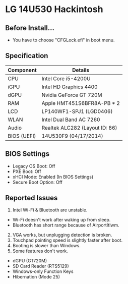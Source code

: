 # LG 14U530 Hackintosh

## Before Install...
- You have to choose "CFGLock.efi" in boot menu.

## Specification
| Component | Details |
| - | - |
| CPU | Intel Core i5-4200U |
| iGPU | Intel HD Graphics 4400 |
| dGPU | Nvidia GeForce GT 720M |
| RAM | Apple HMT451S6BFR8A-PB * 2 |
| LCD | LP140WF1-SPJ1 (LGD0406) |
| WLAN | Intel Dual Band AC 7260 |
| Audio | Realtek ALC282 (Layout ID: 86) |
| BIOS (UEFI) | 14U530F9 (04/17/2014) |

## BIOS Settings
- Legacy OS Boot: Off
- PXE Boot: Off
- xHCI Mode: Enabled (In BIOS Settings)
- Secure Boot Option: Off

## Reported Issues
1. Intel Wi-Fi & Bluetooth are unstable.
 - Wi-Fi doesn't work after waking up from sleep.
 - Bluetooth has short range because of AirportItlwm.
2. VGA works, but unplugging detection is broken.
3. Touchpad pointing speed is slightly faster after boot.
4. Booting is slower than Windows.
5. Some features don't work.
 - dGPU (GT720M)
 - SD Card Reader (RTS5129)
 - Windows-only Function Keys
 - Hibernation (Mode 25)

